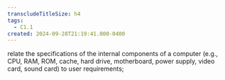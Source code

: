 ```yaml
---
transcludeTitleSize: h4
tags:
  - C1.1
created: 2024-09-28T21:19:41.000-0400
---
```

relate the specifications of the internal components of a computer (e.g., CPU, RAM, ROM, cache, hard drive, motherboard, power supply, video card, sound card) to user requirements;